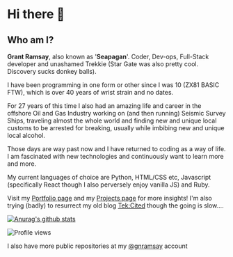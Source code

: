 # Hi there 👋

## Who am I?

**Grant Ramsay**, also known as '**Seapagan**'. Coder, Dev-ops, Full-Stack
developer and unashamed Trekkie (Star Gate was also pretty cool. Discovery sucks
donkey balls).

I have been programming in one form or other since I was 10 (ZX81 BASIC FTW),
which is over 40 years of wrist strain and no dates.

For 27 years of this time I also had an amazing life and career in the offshore
Oil and Gas Industry working on (and then running) Seismic Survey Ships,
traveling almost the whole world and finding new and unique local customs to be
arrested for breaking, usually while imbibing new and unique local alcohol.

Those days are way past now and I have returned to coding as a way of life. I am
fascinated with new technologies and continuously want to learn more and more.

My current languages of choice are Python, HTML/CSS etc, Javascript
(specifically React though I also perversely enjoy vanilla JS) and Ruby.

Visit my [Portfolio page][porto] and my [Projects
page][projects] for more insights! I'm also trying (badly) to resurrect my old
blog [Tek:Cited][tekcited] though the going is slow....

[![Anurag's github
stats](https://github-readme-stats.vercel.app/api?username=seapagan&theme=blue-green)](https://github.com/anuraghazra/github-readme-stats)

![Profile views](https://gpvc.arturio.dev/seapagan)

I also have more public repositories at my [@gnramsay][othergh] account

<!--
**seapagan/seapagan** is a ✨ _special_ ✨ repository because its `README.md` (this file) appears on your GitHub profile.

Here are some ideas to get you started:

- 🔭 I’m currently working on ...
- 🌱 I’m currently learning ...
- 👯 I’m looking to collaborate on ...
- 🤔 I’m looking for help with ...
- 💬 Ask me about ...
- 📫 How to reach me: ...
- 😄 Pronouns: ...
- ⚡ Fun fact: ...
-->

[porto]: https://www.gnramsay.com
[projects]: https://www.grantramsay.dev
[othergh]: https://github.com/gnramsay
[tekcited]: https://www.tekcited.net
